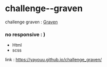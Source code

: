 # challenge--graven

challenge graven :  <a href="https://www.youtube.com/watch?v=eYn-U770_4U">Graven</a>


### no responsive : ) 

- Html
- scss



link : https://yayouu.github.io/challenge_graven/
